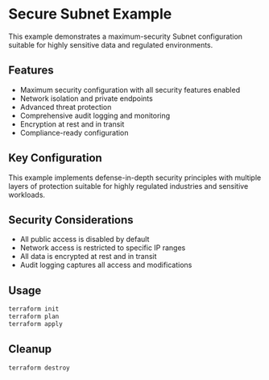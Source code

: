 # Secure Subnet Example

This example demonstrates a maximum-security Subnet configuration suitable for highly sensitive data and regulated environments.

## Features

- Maximum security configuration with all security features enabled
- Network isolation and private endpoints
- Advanced threat protection
- Comprehensive audit logging and monitoring
- Encryption at rest and in transit
- Compliance-ready configuration

## Key Configuration

This example implements defense-in-depth security principles with multiple layers of protection suitable for highly regulated industries and sensitive workloads.

## Security Considerations

- All public access is disabled by default
- Network access is restricted to specific IP ranges
- All data is encrypted at rest and in transit
- Audit logging captures all access and modifications

## Usage

```bash
terraform init
terraform plan
terraform apply
```

## Cleanup

```bash
terraform destroy
```

<!-- BEGIN_TF_DOCS -->
<!-- END_TF_DOCS -->
